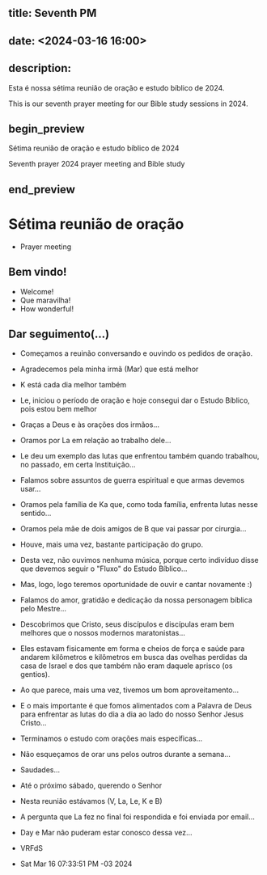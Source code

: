 ## title: Seventh PM
## date: <2024-03-16 16:00>

## description:

Esta é nossa sétima reunião de oração e estudo bíblico de 2024.

This is our seventh  prayer meeting for our Bible study sessions in 2024.

## begin_preview

Sétima reunião de oração e estudo bíblico de 2024

Seventh prayer 2024 prayer meeting and Bible study

## end_preview

# Sétima reunião de oração
- Prayer meeting

## Bem vindo!

- Welcome!
- Que maravilha!
- How wonderful!

## Dar seguimento(...)

- Começamos a reuinão conversando e ouvindo os pedidos de oração.
- Agradecemos pela minha irmã (Mar) que está melhor 
- K está cada dia melhor também
- Le, iniciou o período de oração e hoje consegui dar o Estudo Bíblico, pois estou bem melhor
- Graças a Deus e às orações dos irmãos... 
- Oramos por La em relação ao trabalho dele... 
- Le deu um exemplo das lutas que enfrentou também quando trabalhou, no passado, em certa Instituição...
- Falamos sobre assuntos de guerra espiritual e que armas devemos usar... 
- Oramos pela família de Ka que, como toda família, enfrenta lutas nesse sentido... 
- Oramos pela mãe de dois amigos de B que vai passar por cirurgia...
- Houve, mais uma vez, bastante participação do grupo.
- Desta vez, não ouvimos nenhuma música, porque certo indivíduo disse que devemos seguir o "Fluxo" do Estudo Bíblico...
- Mas, logo, logo teremos oportunidade de ouvir e cantar novamente :)

- Falamos do amor, gratidão e dedicação da nossa personagem bíblica pelo Mestre...
- Descobrimos que Cristo, seus discípulos e discípulas eram bem melhores que o nossos modernos maratonistas... 
- Eles estavam fisicamente em forma e cheios de força e saúde para andarem kilômetros e kilômetros em busca das ovelhas perdidas da casa de Israel e dos que também não eram daquele aprisco (os gentios).

- Ao que parece, mais uma vez, tivemos um bom aproveitamento...

- E o mais importante é que fomos alimentados com a Palavra de Deus para enfrentar as lutas do dia a dia ao lado do nosso Senhor Jesus Cristo...

- Terminamos o estudo com orações mais específicas... 

- Não esqueçamos de orar uns pelos outros durante a semana...

- Saudades...

- Até o próximo sábado, querendo o Senhor

- Nesta reunião estávamos (V, La, Le, K e B)

- A pergunta que La fez no final foi respondida e foi enviada por email...

- Day e Mar não puderam estar conosco dessa vez...

- VRFdS
- Sat Mar 16 07:33:51 PM -03 2024
